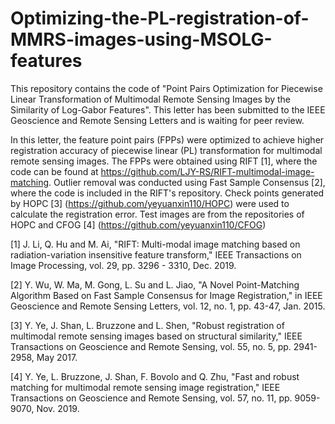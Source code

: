 # Optimizing-the-PL-registration-of-MMRS-images-using-MSOLG-features
This repository contains the code of "Point Pairs Optimization for Piecewise Linear Transformation of Multimodal Remote Sensing Images by the Similarity of Log-Gabor Features". This letter has been submitted to the IEEE Geoscience and Remote Sensing Letters and is waiting for peer review.

In this letter, the feature point pairs (FPPs) were optimized to achieve higher registration accuracy of piecewise linear (PL) transformation for multimodal remote sensing images. The FPPs were obtained using RIFT [1], where the code can be found at https://github.com/LJY-RS/RIFT-multimodal-image-matching. Outlier removal was conducted using Fast Sample Consensus [2], where the code is included in the RIFT's repository. Check points generated by HOPC [3] (https://github.com/yeyuanxin110/HOPC) were used to calculate the registration error. Test images are from the repositories of HOPC and CFOG [4] (https://github.com/yeyuanxin110/CFOG)

[1] J. Li, Q. Hu and M. Ai, "RIFT: Multi-modal image matching based on radiation-variation insensitive feature transform," IEEE Transactions on Image Processing, vol. 29, pp. 3296 - 3310, Dec. 2019. 

[2] Y. Wu, W. Ma, M. Gong, L. Su and L. Jiao, "A Novel Point-Matching Algorithm Based on Fast Sample Consensus for Image Registration," in IEEE Geoscience and Remote Sensing Letters, vol. 12, no. 1, pp. 43-47, Jan. 2015.

[3] Y. Ye, J. Shan, L. Bruzzone and L. Shen, "Robust registration of multimodal remote sensing images based on structural similarity," IEEE Transactions on Geoscience and Remote Sensing, vol. 55, no. 5, pp. 2941-2958, May 2017. 

[4] Y. Ye, L. Bruzzone, J. Shan, F. Bovolo and Q. Zhu, "Fast and robust matching for multimodal remote sensing image registration," IEEE Transactions on Geoscience and Remote Sensing, vol. 57, no. 11, pp. 9059-9070, Nov. 2019. 
